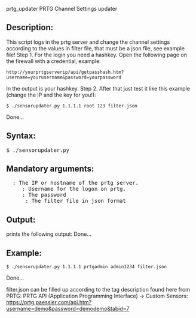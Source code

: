 prtg_updater
PRTG Channel Settings updater

Description:
-----------------------------------------------------------------------------------------------
This script logs in the prtg server and change the channel settings according to the values in filter file, that must be a json file, see example file!
Step 1.
For the login you need a hashkey. Open the following page on the firewall with a credential, example:
<pre><code>http://yourprtgserverip/api/getpasshash.htm?username=yourusername&password=yourpassword</code></pre>
In the output is your hashkey.
Step 2.
After that just test it like this example (change the IP and the key for you!):
<pre><code>$ ./sensorupdater.py 1.1.1.1 root 123 filter.json</code></pre>
Done...

Syntax:
-------
<pre>$ ./sensorupdater.py <code><prtg-srv-ip> <username> <password> <inifile></code></pre>

Mandatory arguments:
--------------------
<pre>
<code><prtg-srv-ip></code>	: The IP or hostname of the prtg server.
<code><username></code>		: Username for the logon on prtg.
<code><password></code>		: The password
<code><inifile></code>		: The filter file in json format
</pre>
	
Output:
-------
prints the following output:
Done...

Example:
--------
<pre><code>$ ./sensorupdater.py 1.1.1.1 prtgadmin admin1234 filter.json</code></pre>
Done...

filter.json can be filled up according to the tag description found here from PRTG:
PRTG API (Application Programming Interface) -> Custom Sensors:
https://prtg.paessler.com/api.htm?username=demo&password=demodemo&tabid=7
